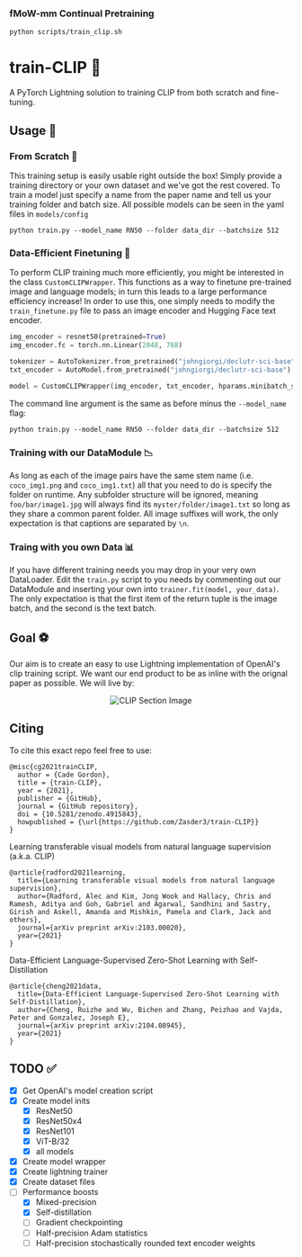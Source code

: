 ### fMoW-mm Continual Pretraining

`python scripts/train_clip.sh`


# train-CLIP 📎

A PyTorch Lightning solution to training CLIP from both scratch and fine-tuning.
 
## Usage 🚂

### From Scratch 🌵
This training setup is easily usable right outside the box! Simply provide a training directory or your own dataset and we've got the rest covered. To train a model just specify a name from the paper name and tell us your training folder and batch size. All possible models can be seen in the yaml files in `models/config`

```
python train.py --model_name RN50 --folder data_dir --batchsize 512
```

### Data-Efficient Finetuning 🚆
To perform CLIP training much more efficiently, you might be interested in the class `CustomCLIPWrapper`. This functions as a way to finetune pre-trained image and language models; in turn this leads to a large performance efficiency increase! In order to use this, one simply needs to modify the `train_finetune.py` file to pass an image encoder and Hugging Face text encoder. 

```python
img_encoder = resnet50(pretrained=True)
img_encoder.fc = torch.nn.Linear(2048, 768)

tokenizer = AutoTokenizer.from_pretrained("johngiorgi/declutr-sci-base")
txt_encoder = AutoModel.from_pretrained("johngiorgi/declutr-sci-base")

model = CustomCLIPWrapper(img_encoder, txt_encoder, hparams.minibatch_size, avg_word_embs=True)
```

The command line argument is the same as before minus the `--model_name` flag:
```
python train.py --model_name RN50 --folder data_dir --batchsize 512
```

### Training with our DataModule 📉

As long as each of the image pairs have the same stem name (i.e. `coco_img1.png` and `coco_img1.txt`) all that you need to do is specify the folder on runtime. Any subfolder structure will be ignored, meaning `foo/bar/image1.jpg` will always find its `myster/folder/image1.txt` so long as they share a common parent folder. All image suffixes will work, the only expectation is that captions are separated by `\n`.

### Traing with you own Data 📊

If you have different training needs you may drop in your very own DataLoader. Edit the `train.py` script to you needs by commenting out our DataModule and inserting your own into `trainer.fit(model, your_data)`. The only expectation is that the first item of the return tuple is the image batch, and the second is the text batch.

## Goal ⚽

Our aim is to create an easy to use Lightning implementation of OpenAI's clip training script. We want our end product to be as inline with the orignal paper as possible. We will live by:

<p align="center">
    <img src="images/clip-paper.PNG" alt="CLIP Section Image">
</p>

## Citing

To cite this exact repo feel free to use:
```
@misc{cg2021trainCLIP,
  author = {Cade Gordon},
  title = {train-CLIP},
  year = {2021},
  publisher = {GitHub},
  journal = {GitHub repository},
  doi = {10.5281/zenodo.4915843},
  howpublished = {\url{https://github.com/Zasder3/train-CLIP}}
}
```

Learning transferable visual models from natural language supervision (a.k.a. CLIP)
```
@article{radford2021learning,
  title={Learning transferable visual models from natural language supervision},
  author={Radford, Alec and Kim, Jong Wook and Hallacy, Chris and Ramesh, Aditya and Goh, Gabriel and Agarwal, Sandhini and Sastry, Girish and Askell, Amanda and Mishkin, Pamela and Clark, Jack and others},
  journal={arXiv preprint arXiv:2103.00020},
  year={2021}
}
```

Data-Efficient Language-Supervised Zero-Shot Learning with Self-Distillation
```
@article{cheng2021data,
  title={Data-Efficient Language-Supervised Zero-Shot Learning with Self-Distillation},
  author={Cheng, Ruizhe and Wu, Bichen and Zhang, Peizhao and Vajda, Peter and Gonzalez, Joseph E},
  journal={arXiv preprint arXiv:2104.08945},
  year={2021}
}
```

## TODO ✅

- [x] Get OpenAI's model creation script
- [x] Create model inits
  - [x] ResNet50
  - [x] ResNet50x4
  - [x] ResNet101
  - [x] ViT-B/32
  - [x] all models
- [x] Create model wrapper
- [x] Create lightning trainer
- [x] Create dataset files 
- [ ] Performance boosts
  - [x] Mixed-precision
  - [x] Self-distillation
  - [ ] Gradient checkpointing
  - [ ] Half-precision Adam statistics
  - [ ] Half-precision stochastically rounded text encoder weights
